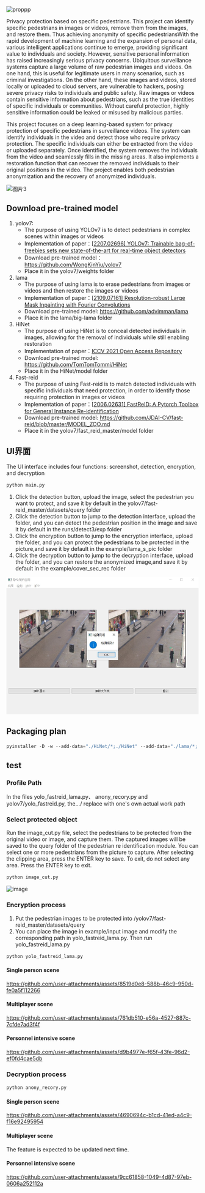 ![proppp](https://github.com/grf00/ProPedestrian/blob/main/example/input-image/proppp.png#pic_center)

Privacy protection based on specific pedestrians.
This project can identify specific pedestrians in images or videos, remove them from the images, and restore them. Thus achieving anonymity of specific pedestriansWith the rapid development of machine learning and the expansion of personal data, various intelligent applications continue to emerge, providing significant value to individuals and society. However, sensitive personal information has raised increasingly serious privacy concerns. Ubiquitous surveillance systems capture a large volume of raw pedestrian images and videos. On one hand, this is useful for legitimate users in many scenarios, such as criminal investigations. On the other hand, these images and videos, stored locally or uploaded to cloud servers, are vulnerable to hackers, posing severe privacy risks to individuals and public safety. Raw images or videos contain sensitive information about pedestrians, such as the true identities of specific individuals or communities. Without careful protection, highly sensitive information could be leaked or misused by malicious parties.

This project focuses on a deep learning-based system for privacy protection of specific pedestrians in surveillance videos. The system can identify individuals in the video and detect those who require privacy protection. The specific individuals can either be extracted from the video or uploaded separately. Once identified, the system removes the individuals from the video and seamlessly fills in the missing areas. It also implements a restoration function that can recover the removed individuals to their original positions in the video. The project enables both pedestrian anonymization and the recovery of anonymized individuals.

![图片3](https://github.com/user-attachments/assets/5915495d-1ffa-4e29-b152-df02da4ff383)

## Download pre-trained model

1. yolov7:
   - The purpose of using YOLOv7 is to detect pedestrians in complex scenes within images or videos
   - Implementation of paper：[[2207.02696\] YOLOv7: Trainable bag-of-freebies sets new state-of-the-art for real-time object detectors](https://arxiv.org/abs/2207.02696)
   - Download pre-trained model：https://github.com/WongKinYiu/yolov7
   - Place it in the yolov7/weights folder
2. lama
   - The purpose of using lama is to erase pedestrians from images or videos and then restore the images or videos
   - Implementation of paper：[[2109.07161\] Resolution-robust Large Mask Inpainting with Fourier Convolutions](https://arxiv.org/abs/2109.07161)
   - Download pre-trained model: https://github.com/advimman/lama
   - Place it in the lama/big-lama folder
3. HiNet
   - The purpose of using HiNet is to conceal detected individuals in images, allowing for the removal of individuals while still enabling restoration
   - Implementation of paper：[ICCV 2021 Open Access Repository](https://openaccess.thecvf.com/content/ICCV2021/html/Jing_HiNet_Deep_Image_Hiding_by_Invertible_Network_ICCV_2021_paper.html)
   -  Download pre-trained model: https://github.com/TomTomTommi/HiNet
   - Place it in the HiNet/model folder
4. Fast-reid
   - The purpose of using Fast-reid is to match detected individuals with specific individuals that need protection, in order to identify those requiring protection in images or videos
   - Implementation of paper：[[2006.02631\] FastReID: A Pytorch Toolbox for General Instance Re-identification](https://arxiv.org/abs/2006.02631)
   - Download pre-trained model: https://github.com/JDAI-CV/fast-reid/blob/master/MODEL_ZOO.md
   - Place it in the yolov7/fast_reid_master/model folder
## UI界面

The UI interface includes four functions: screenshot, detection, encryption, and decryption

```python
python main.py
```

1. Click the detection button, upload the image, select the pedestrian you want to protect, and save it by default in the yolov7/fast-reid_master/datasets/query folder
2. Click the detection button to jump to the detection interface, upload the folder, and you can detect the pedestrian position in the image and save it by default in the runs/detect3/exp folder
3. Click the encryption button to jump to the encryption interface, upload the folder, and you can protect the pedestrians to be protected in the picture,and save it by default in the example/lama_s_pic folder
4. Click the decryption button to jump to the decryption interface, upload the folder, and you can restore the anonymized image,and save it by default in the example/cover_sec_rec folder

![检测](https://github.com/grf00/ProPedestrian/blob/main/example/input-image/%E6%A3%80%E6%B5%8B.jpg)
## Packaging plan
```python
pyinstaller -D -w --add-data="./HiNet/*;./HiNet" --add-data="./lama/*;./lama" --add-data="./yolov7/*;./yolov7" main.py
```
## test

### Profile Path

In the files yolo_fastreid_lama.py、 anony_recory.py and yolov7/yolo_fastreid.py, the.../ replace with one's own actual work path

### Select protected object

Run the image_cut.py file, select the pedestrians to be protected from the original video or image, and capture them. The captured images will be saved to the query folder of the pedestrian re identification module. You can select one or more pedestrians from the picture to capture. After selecting the clipping area, press the ENTER key to save. To exit, do not select any area. Press the ENTER key to exit.

```python
python image_cut.py
```

![image](https://github.com/user-attachments/assets/4216e7ee-a7e1-4609-ab99-0840db1f721c)


### Encryption process

1. Put the pedestrian images to be protected into /yolov7/fast-reid_master/datasets/query
2. You can place the image in example/input image and modify the corresponding path in yolo_fastreid_lama.py. Then run yolo_fastreid_lama.py

```python
python yolo_fastreid_lama.py
```
#### Single person scene

https://github.com/user-attachments/assets/8519d0e8-588b-46c9-950d-fe0a5f112266

#### Multiplayer scene

https://github.com/user-attachments/assets/761db510-e56a-4527-887c-7cfde7ad3f4f


#### Personnel intensive scene

https://github.com/user-attachments/assets/d9b4977e-f65f-43fe-96d2-ef0fd4cae5db

### Decryption process

```python
python anony_recory.py
```

#### Single person scene

https://github.com/user-attachments/assets/4690694c-b1cd-41ed-a4c9-f16e92495954

#### Multiplayer scene
The feature is expected to be updated next time.

#### Personnel intensive scene

https://github.com/user-attachments/assets/9cc61858-1049-4d87-97eb-0606a252112a



